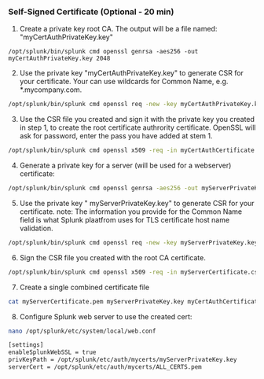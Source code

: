 ### Self-Signed Certificate (Optional - 20 min)


1. Create a private key root CA. The output will be a file named: "myCertAuthPrivateKey.key"

```
/opt/splunk/bin/splunk cmd openssl genrsa -aes256 -out myCertAuthPrivateKey.key 2048
```
2. Use the private key "myCertAuthPrivateKey.key" to generate CSR for your certificate. Your can use wildcards for Common Name, e.g. *.mycompany.com.
```bash
/opt/splunk/bin/splunk cmd openssl req -new -key myCertAuthPrivateKey.key -out myCertAuthCertificate.csr
```

3. Use the CSR file you created and sign it with the private key you created in step 1, to create the root certificate authrority certificate. OpenSSL will ask for password, enter the pass you have added at stem 1.
```bash
/opt/splunk/bin/splunk cmd openssl x509 -req -in myCertAuthCertificate.csr -sha512 -signkey myCertAuthPrivateKey.key -CAcreateserial -out myCertAuthCertificate.pem -days 1095
```

4. Generate a private key for a server (will be used for a webserver) certificate:
```bash
/opt/splunk/bin/splunk cmd openssl genrsa -aes256 -out myServerPrivateKey.key 2048
```

5. Use the private key " myServerPrivateKey.key" to generate CSR for your certificate.
note: The information you provide for the Common Name field is what Splunk plaatfrom uses for TLS certificate host name validation.

```bash
/opt/splunk/bin/splunk cmd openssl req -new -key myServerPrivateKey.key -out myServerCertificate.csr
```

6. Sign the CSR file you created with the root CA certificate.
```bash
/opt/splunk/bin/splunk cmd openssl x509 -req -in myServerCertificate.csr -SHA256 -CA myCertAuthCertificate.pem -CAkey myCertAuthPrivateKey.key -CAcreateserial -out myServerCertificate.pem -days 1095
```

7. Create a single combined certificate file
```bash
cat myServerCertificate.pem myServerPrivateKey.key myCertAuthCertificate.pem  > ALL_CERTS.pem
```
8. Configure Splunk web server to use the created cert:

```bash
nano /opt/splunk/etc/system/local/web.conf

[settings]
enableSplunkWebSSL = true
privKeyPath = /opt/splunk/etc/auth/mycerts/myServerPrivateKey.key 
serverCert = /opt/splunk/etc/auth/mycerts/ALL_CERTS.pem 
```